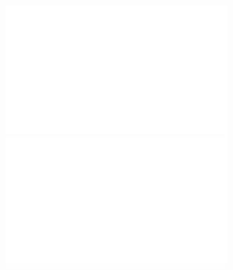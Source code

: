 <picture>
  <source media="(prefers-color-scheme: dark)" srcset="https://github.com/adibarra/github-stats/blob/master/generated/overview.svg#gh-dark-mode-only">
  <img src="https://github.com/adibarra/github-stats/blob/master/generated/overview.svg#gh-light-mode-only">
</picture>

<picture>
  <source media="(prefers-color-scheme: dark)" srcset="https://github.com/adibarra/github-stats/blob/master/generated/languages.svg#gh-dark-mode-only">
  <img src="https://github.com/adibarra/github-stats/blob/master/generated/languages.svg#gh-light-mode-only">
</picture>
